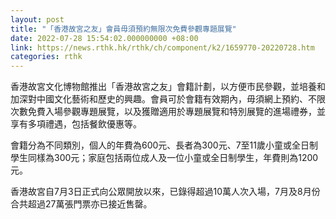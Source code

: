 ```yaml
---
layout: post
title: "「香港故宮之友」會員毋須預約無限次免費參觀專題展覽"
date: 2022-07-28 15:54:02.000000000 +08:00
link: https://news.rthk.hk/rthk/ch/component/k2/1659770-20220728.htm
categories: rthk
---
```


香港故宮文化博物館推出「香港故宮之友」會籍計劃，以方便市民參觀，並培養和加深對中國文化藝術和歷史的興趣。會員可於會籍有效期內，毋須網上預約、不限次數免費入場參觀專題展覽，以及獲贈適用於專題展覽和特別展覽的進場禮券，並享有多項禮遇，包括餐飲優惠等。

會籍分為不同類別，個人的年費為600元、長者為300元、7至11歲小童或全日制學生同樣為300元；家庭包括兩位成人及一位小童或全日制學生，年費則為1200元。

香港故宮自7月3日正式向公眾開放以來，已錄得超過10萬人次入場，7月及8月份合共超過27萬張門票亦已接近售罄。
